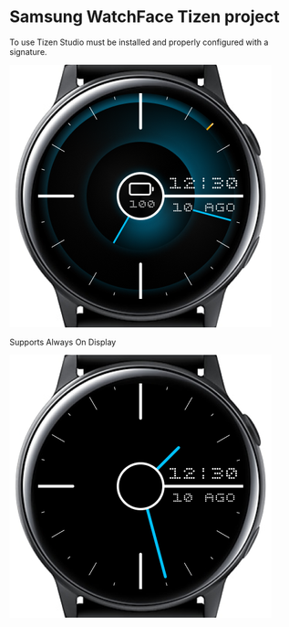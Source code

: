 # Samsung WatchFace Tizen project

To use Tizen Studio must be installed and properly configured with a signature.

![alt text](watch-export.png)

Supports Always On Display

![alt text](watch-export-aod.png)